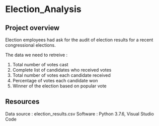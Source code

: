 # Election_Analysis

## Project overview
Election employees had ask for the audit of election results for a recent congressional elections.

The data we need to retreive :
1. Total number of votes cast
2. Complete list of candidates who received votes
3. Total number of votes each candidate received
4. Percentage of votes each candidate won
5. Winner of the election based on popular vote

## Resources
Data source : election_results.csv
Software : Python 3.7.6, Visual Studio Code
